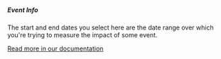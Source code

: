 ##### Event Info
The start and end dates you select here are the date range over which you're trying to measure the impact of some event.

<a href="http://docs.nexosis.com/guides/impact-analysis" target="_blank">Read more in our documentation</a>